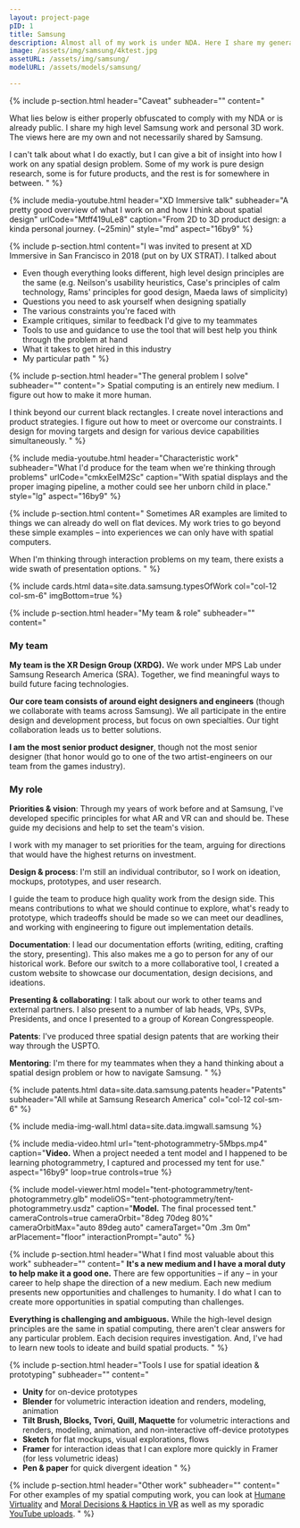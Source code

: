 ```yaml
---
layout: project-page
pID: 1
title: Samsung
description: Almost all of my work is under NDA. Here I share my general approach to spatial computing challenges (some of which is at Samsung) and personal 3D design work.
image: /assets/img/samsung/4ktest.jpg
assetURL: /assets/img/samsung/
modelURL: /assets/models/samsung/

---
```


{% include p-section.html
   header="Caveat"
   subheader=""
   content="<div class='alert alert-danger'>What lies below is either properly obfuscated to comply with my NDA or is already public. I share my high level Samsung work and personal 3D work. The views here are my own and not necessarily shared by Samsung.</div>

I can't talk about what I do exactly, but I can give a bit of insight into how I work on any spatial design problem. Some of my work is pure design research, some is for future products, and the rest is for somewhere in between.
"
%}

{% include media-youtube.html
   header="XD Immersive talk"
   subheader="A pretty good overview of what I work on and how I think about spatial design"
   urlCode="Mtff419uLe8"
   caption="From 2D to 3D product design: a kinda personal journey. (~25min)"
   style="md"
   aspect="16by9"
%}

{% include p-section.html
   content="I was invited to present at XD Immersive in San Francisco in 2018 (put on by UX STRAT). I talked about
- Even though everything looks different, high level design principles are the same (e.g. Neilson's usability heuristics, Case's principles of calm technology, Rams' principles for good design, Maeda laws of simplicity)
- Questions you need to ask yourself when designing spatially
- The various constraints you're faced with
- Example critiques, similar to feedback I'd give to my teammates
- Tools to use and guidance to use the tool that will best help you think through the problem at hand
- What it takes to get hired in this industry
- My particular path
"
%}

{% include p-section.html
   header="The general problem I solve"
   subheader=""
   content="> Spatial computing is an entirely new medium. I figure out how to make it more human.

   I think beyond our current black rectangles. I create novel interactions and product strategies. I figure out how to meet or overcome our constraints. I design for moving targets and design for various device capabilities simultaneously.
"
%}

{% include media-youtube.html
   header="Characteristic work"
   subheader="What I'd produce for the team when we're thinking through problems"
   urlCode="cmkxEeIM2Sc"
   caption="With spatial displays and the proper imaging pipeline, a mother could see her unborn child in place."
   style="lg"
   aspect="16by9"
%}

{% include p-section.html
   content="
Sometimes AR examples are limited to things we can already do well on flat devices. My work tries to go beyond these simple examples – into experiences we can only have with spatial computers.

When I'm thinking through interaction problems on my team, there exists a wide swath of presentation options.
"
%}

{% include cards.html
   data=site.data.samsung.typesOfWork
   col="col-12 col-sm-6"
   imgBottom=true
%}

{% include p-section.html
   header="My team & role"
   subheader=""
   content="
### My team
**My team is the XR Design Group (XRDG).** We work under MPS Lab under Samsung Research America (SRA). Together, we find meaningful ways to build future facing technologies.

**Our core team consists of around eight designers and engineers** (though we collaborate with teams across Samsung). We all participate in the entire design and development process, but focus on own specialties. Our tight collaboration leads us to better solutions.

**I am the most senior product designer**, though not the most senior designer (that honor would go to one of the two artist-engineers on our team from the games industry).

### My role

**Priorities & vision**: Through my years of work before and at Samsung, I've developed specific principles for what AR and VR can and should be. These guide my decisions and help to set the team's vision.

I work with my manager to set priorities for the team, arguing for directions that would have the highest returns on investment.

**Design & process**: I'm still an individual contributor, so I work on ideation, mockups, prototypes, and user research.

I guide the team to produce high quality work from the design side. This means contributions to what we should continue to explore, what's ready to prototype, which tradeoffs should be made so we can meet our deadlines, and working with engineering to figure out implementation details.

**Documentation**: I lead our documentation efforts (writing, editing, crafting the story, presenting). This also makes me a go to person for any of our historical work. Before our switch to a more collaborative tool, I created a custom website to showcase our documentation, design decisions, and ideations.

**Presenting & collaborating**: I talk about our work to other teams and external partners. I also present to a number of lab heads, VPs, SVPs, Presidents, and once I presented to a group of Korean Congresspeople.

**Patents**: I've produced three spatial design patents that are working their way through the USPTO.

**Mentoring**: I'm there for my teammates when they a hand thinking about a spatial design problem or how to navigate Samsung.
"
%}

{% include patents.html
   data=site.data.samsung.patents
   header="Patents"
   subheader="All while at Samsung Research America"
   col="col-12 col-sm-6"
%}

{% include media-img-wall.html
   data=site.data.imgwall.samsung
%}

{% include media-video.html
   url="tent-photogrammetry-5Mbps.mp4"
   caption="**Video.** When a project needed a tent model and I happened to be learning photogrammetry, I captured and processed my tent for use."
   aspect="16by9"
   loop=true
   controls=true
%}

{% include model-viewer.html
   model="tent-photogrammetry/tent-photogrammetry.glb"
   modeliOS="tent-photogrammetry/tent-photogrammetry.usdz"
   caption="**Model.** The final processed tent."
   cameraControls=true
   cameraOrbit="8deg 70deg 80%"
   cameraOrbitMax="auto 89deg auto"
   cameraTarget="0m .3m 0m"
   arPlacement="floor"
   interactionPrompt="auto"
%}

{% include p-section.html
   header="What I find most valuable about this work"
   subheader=""
   content="
**It's a new medium and I have a moral duty to help make it a good one.** There are few opportunities – if any – in your career to help shape the direction of a new medium. Each new medium presents new opportunities and challenges to humanity. I do what I can to create more opportunities in spatial computing than challenges.

**Everything is challenging and ambiguous.** While the high-level design principles are the same in spatial computing, there aren't clear answers for any particular problem. Each decision requires investigation. And, I've had to learn new tools to ideate and build spatial products.
"
%}

{% include p-section.html
   header="Tools I use for spatial ideation & prototyping"
   subheader=""
   content="
- **Unity** for on-device prototypes
- **Blender** for volumetric interaction ideation and renders, modeling, animation
- **Tilt Brush, Blocks, Tvori, Quill, Maquette** for volumetric interactions and renders, modeling, animation, and non-interactive off-device prototypes
- **Sketch** for flat mockups, visual explorations, flows
- **Framer** for interaction ideas that I can explore more quickly in Framer (for less volumetric ideas)
- **Pen & paper** for quick divergent ideation
"
%}

{% include p-section.html
   header="Other work"
   subheader=""
   content="
For other examples of my spatial computing work, you can look at [Humane Virtuality](/projects/humane-virtuality.html) and [Moral Decisions & Haptics in VR](/projects/moral-decision-making-haptic-feedback-in-virtual-environments.html) as well as my sporadic [YouTube uploads](https://www.youtube.com/user/arm156291/videos).
"
%}
